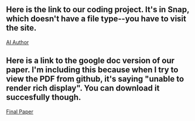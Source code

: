 ## Here is the link to our coding project.  It's in Snap, which doesn't have a file type--you have to visit the site.

[AI Author](https://snap.berkeley.edu/snap/snap.html#present:Username=sarah%20mccoy&ProjectName=Ethics%202022%20Final-Sarah%20and%20Saranii%20AI%20Author)

## Here is a link to the google doc version of our paper.  I'm including this because when I try to view the PDF from github, it's saying "unable to render rich display".  You can download it succesfully though.

[Final Paper](https://docs.google.com/document/d/1iznKJBOYnGjagWLBRa0aYX4ZDo4JnSu1KKAR4rle7vM/edit?usp=sharing)
